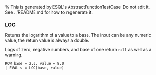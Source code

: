 % This is generated by ESQL's AbstractFunctionTestCase. Do not edit it. See ../README.md for how to regenerate it.

### LOG
Returns the logarithm of a value to a base. The input can be any numeric value, the return value is always a double.

Logs of zero, negative numbers, and base of one return `null` as well as a warning.

```esql
ROW base = 2.0, value = 8.0
| EVAL s = LOG(base, value)
```
